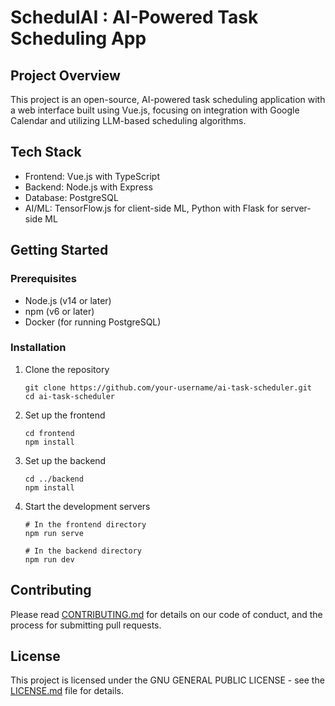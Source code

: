 # SchedulAI : AI-Powered Task Scheduling App

## Project Overview

This project is an open-source, AI-powered task scheduling application with a web interface built using Vue.js, focusing on integration with Google Calendar and utilizing LLM-based scheduling algorithms.

## Tech Stack

- Frontend: Vue.js with TypeScript
- Backend: Node.js with Express
- Database: PostgreSQL
- AI/ML: TensorFlow.js for client-side ML, Python with Flask for server-side ML

## Getting Started

### Prerequisites

- Node.js (v14 or later)
- npm (v6 or later)
- Docker (for running PostgreSQL)

### Installation

1. Clone the repository
   ```
   git clone https://github.com/your-username/ai-task-scheduler.git
   cd ai-task-scheduler
   ```

2. Set up the frontend
   ```
   cd frontend
   npm install
   ```

3. Set up the backend
   ```
   cd ../backend
   npm install
   ```

4. Start the development servers
   ```
   # In the frontend directory
   npm run serve

   # In the backend directory
   npm run dev
   ```

## Contributing

Please read [CONTRIBUTING.md](CONTRIBUTING.md) for details on our code of conduct, and the process for submitting pull requests.

## License

This project is licensed under the GNU GENERAL PUBLIC LICENSE - see the [LICENSE.md](LICENSE.md) file for details.
